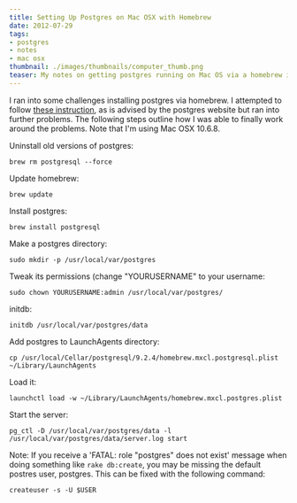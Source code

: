 ```yaml
---
title: Setting Up Postgres on Mac OSX with Homebrew
date: 2012-07-29
tags:
- postgres
- notes
- mac osx
thumbnail: ./images/thumbnails/computer_thumb.png
teaser: My notes on getting postgres running on Mac OS via a homebrew installation.
---
```


I ran into some challenges installing postgres via homebrew. I attempted to follow <a href="">these instruction</a>, as is advised by the postgres website but ran into further problems. The following steps outline how I was able to finally work around the problems. Note that I'm using Mac OSX 10.6.8.


Uninstall old versions of postgres:

```
brew rm postgresql --force
```

Update homebrew:

```
brew update
```

Install postgres:

```
brew install postgresql
```

Make a postgres directory:

```
sudo mkdir -p /usr/local/var/postgres
```

Tweak its permissions (change "YOURUSERNAME" to your username:

```
sudo chown YOURUSERNAME:admin /usr/local/var/postgres/
```

initdb:

```
initdb /usr/local/var/postgres/data
```

Add postgres to LaunchAgents directory:

```
cp /usr/local/Cellar/postgresql/9.2.4/homebrew.mxcl.postgresql.plist ~/Library/LaunchAgents
```

Load it:

```
launchctl load -w ~/Library/LaunchAgents/homebrew.mxcl.postgres.plist
```

Start the server:

```
pg_ctl -D /usr/local/var/postgres/data -l /usr/local/var/postgres/data/server.log start
```

Note: If you receive a 'FATAL:  role "postgres" does not exist' message when doing something like <code>rake db:create</code>, you may be missing the default postres user, postgres. This can be fixed with the following command:

```
createuser -s -U $USER
```
